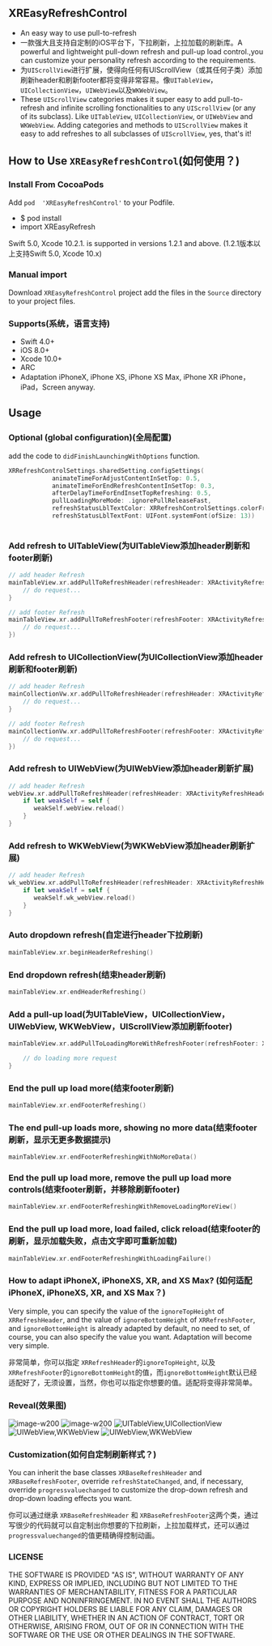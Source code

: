 ## XREasyRefreshControl

- An easy way to use pull-to-refresh
- 一款强大且支持自定制的iOS平台下，下拉刷新，上拉加载的刷新库。A powerful and lightweight pull-down refresh and pull-up load control.,you can customize your personality refresh according to the requirements. 
- 为`UIScrollView`进行扩展，使得向任何有UIScrollView（或其任何子类）添加刷新header和刷新footer都将变得非常容易。像`UITableView`， `UICollectionView`，`UIWebView`以及`WKWebView`。
- These `UIScrollView` categories makes it super easy to add pull-to-refresh and infinite scrolling fonctionalities to any `UIScrollView` (or any of its subclass). Like `UITableView`, `UICollectionView`, or `UIWebView` and `WKWebView`. Adding categories and methods to `UIScrollView` makes it easy to add refreshes to all subclasses of `UIScrollView`, yes, that's it!

## How to Use `XREasyRefreshControl`(如何使用？)

### Install From CocoaPods

Add `pod  'XREasyRefreshControl'` to your Podfile.

- $ pod install
- import XREasyRefresh

Swift 5.0, Xcode 10.2.1. is supported in versions 1.2.1 and above.
(1.2.1版本以上支持Swift 5.0, Xcode 10.x)

### Manual import

Download `XREasyRefreshControl` project add the files in the `Source` directory to your project files.

### Supports(系统，语言支持)

- Swift 4.0+
- iOS 8.0+
- Xcode 10.0+
- ARC
- Adaptation iPhoneX, iPhone XS, iPhone XS Max, iPhone XR
  iPhone，iPad，Screen anyway.

## Usage

### Optional (global configuration)(全局配置)

add the code to `didFinishLaunchingWithOptions` function.

```swift
XRRefreshControlSettings.sharedSetting.configSettings(
            animateTimeForAdjustContentInSetTop: 0.5,
            animateTimeForEndRefreshContentInSetTop: 0.3,
            afterDelayTimeForEndInsetTopRefreshing: 0.5,
            pullLoadingMoreMode: .ignorePullReleaseFast,
            refreshStatusLblTextColor: XRRefreshControlSettings.colorFromRGB(hexRGB: 0x333333),
            refreshStatusLblTextFont: UIFont.systemFont(ofSize: 13))
	    
```

### Add refresh to UITableView(为UITableView添加header刷新和footer刷新)

```swift
// add header Refresh
mainTableView.xr.addPullToRefreshHeader(refreshHeader: XRActivityRefreshHeader(), heightForHeader: 65, ignoreTopHeight: XRRefreshMarcos.xr_StatusBarHeight) {
	// do request...
}

// add footer Refresh
mainTableView.xr.addPullToRefreshFooter(refreshFooter: XRActivityRefreshFooter(), refreshingClosure: {
	// do request...
})

```

### Add refresh to UICollectionView(为UICollectionView添加header刷新和footer刷新)

```swift
// add header Refresh
mainCollectionVw.xr.addPullToRefreshHeader(refreshHeader: XRActivityRefreshHeader()) { 
	// do request...
}

// add footer Refresh
mainCollectionVw.xr.addPullToRefreshFooter(refreshFooter: XRActivityRefreshFooter(), refreshingClosure: {
	// do request...
})

```

### Add refresh to UIWebView(为UIWebView添加header刷新扩展)

```swift
// add header Refresh
webView.xr.addPullToRefreshHeader(refreshHeader: XRActivityRefreshHeader()) { [weak self] in
	if let weakSelf = self {
	   weakSelf.webView.reload()
	}
}

```

### Add refresh to WKWebView(为WKWebView添加header刷新扩展)

```swift
// add header Refresh
wk_webView.xr.addPullToRefreshHeader(refreshHeader: XRActivityRefreshHeader()) { [weak self] in
	if let weakSelf = self {
	   weakSelf.wk_webView.reload()
	}
}

```

### Auto dropdown refresh(自定进行header下拉刷新)

```swift
mainTableView.xr.beginHeaderRefreshing()

```

### End dropdown refresh(结束header刷新)

```swift
mainTableView.xr.endHeaderRefreshing()

```

### Add a pull-up load(为UITableView，UICollectionView，UIWebView, WKWebView，UIScrollView添加刷新footer)

```swift
mainTableView.xr.addPullToLoadingMoreWithRefreshFooter(refreshFooter: XRActivityRefreshFooter(), heightForFooter: 55) {

	// do loading more request
}

```

### End the pull up load more(结束footer刷新)

```swift
mainTableView.xr.endFooterRefreshing()

```

### The end pull-up loads more, showing no more data(结束footer刷新，显示无更多数据提示)

```swift
mainTableView.xr.endFooterRefreshingWithNoMoreData()

```

### End the pull up load more, remove the pull up load more controls(结束footer刷新，并移除刷新footer)

```swift
mainTableView.xr.endFooterRefreshingWithRemoveLoadingMoreView()

```

### End the pull up load more, load failed, click reload(结束footer的刷新，显示加载失败，点击文字即可重新加载)

```swift
mainTableView.xr.endFooterRefreshingWithLoadingFailure()

```

### How to adapt iPhoneX, iPhoneXS, XR, and XS Max? (如何适配iPhoneX, iPhoneXS, XR, and XS Max？)

Very simple, you can specify the value of the `ignoreTopHeight` of `XRRefreshHeader`, and the value of `ignoreBottomHeight` of `XRRefreshFooter`, and `ignoreBottomHeight` is already adapted by default, no need to set, of course, you can also specify the value you want. Adaptation will become very simple.

非常简单，你可以指定 `XRRefreshHeader`的`ignoreTopHeight`, 以及 `XRRefreshFooter`的`ignoreBottomHeight`的值，而`ignoreBottomHeight`默认已经适配好了，无须设置，当然，你也可以指定你想要的值。适配将变得非常简单。

### Reveal(效果图)

![image-w200](https://github.com/hanzhuzi/XREasyRefreshControl/blob/master/gifs/1.gif)
![image-w200](https://github.com/hanzhuzi/XREasyRefreshControl/blob/master/gifs/2.gif)
![UITableView,UICollectionView](https://github.com/hanzhuzi/XREasyRefreshControl/blob/master/gifs/demo1.gif)
![UIWebView,WKWebView](https://github.com/hanzhuzi/XREasyRefreshControl/blob/master/gifs/demo2.gif)
![UIWebView,WKWebView](https://github.com/hanzhuzi/XREasyRefreshControl/blob/master/gifs/demo3.gif)

### Customization(如何自定制刷新样式？)

You can inherit the base classes `XRBaseRefreshHeader` and `XRBaseRefreshFooter`, override `refreshStateChanged`, and, if necessary, override `progressvaluechanged` to customize the drop-down refresh and drop-down loading effects you want.

你可以通过继承 `XRBaseRefreshHeader` 和 `XRBaseRefreshFooter`这两个类，通过写很少的代码就可以自定制出你想要的下拉刷新，上拉加载样式，还可以通过 `progressvaluechanged`的值更精确得控制动画。

### LICENSE

THE SOFTWARE IS PROVIDED "AS IS", WITHOUT WARRANTY OF ANY KIND, EXPRESS OR
IMPLIED, INCLUDING BUT NOT LIMITED TO THE WARRANTIES OF MERCHANTABILITY,
FITNESS FOR A PARTICULAR PURPOSE AND NONINFRINGEMENT. IN NO EVENT SHALL THE
AUTHORS OR COPYRIGHT HOLDERS BE LIABLE FOR ANY CLAIM, DAMAGES OR OTHER
LIABILITY, WHETHER IN AN ACTION OF CONTRACT, TORT OR OTHERWISE, ARISING FROM,
OUT OF OR IN CONNECTION WITH THE SOFTWARE OR THE USE OR OTHER DEALINGS IN THE
SOFTWARE.
